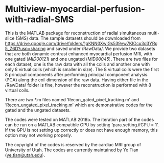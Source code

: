 # Multiview-myocardial-perfusion-with-radial-SMS

This is the MATLAB package for reconstruction of radial simultaneous multi-slice (SMS) data. The sample datasets should be downloaded from
https://drive.google.com/drive/folders/1gKNN0XwiGs539vw7KlOcu3d3YRg5_Z6D?usp=sharing
and saved under /RawData/. We provide two datasets that are both dynamic contrast enhanced myocardial perfusion MRI, with one gated (*MID00121*) and one ungated (*MID00045*). There are two files for each dataset, one is the raw data with all the coils and another one with only 8 virtual coils (which is smaller in size). The 8 virtual coils were the first 8 principal components after performing principal component analysis (PCA) along the coil dimension of the raw data. Having either file in the /RawData/ folder is fine, however the reconstruction is performed with 8 virtual coils.

There are two *.m files named ‘Recon_gated_pixel_tracking.m’ and ‘Recon_ungated_pixel_tracking.m’ which are demonstrative codes for the gated and the ungated datasets. 

The codes were tested on MATLAB 2018b. The iteration part of the codes can be run on a MATLAB compatible GPU by setting ‘para.setting.ifGPU = 1’. If the GPU is not setting up correctly or does not have enough memory, this option may not working properly. 

The copyright of the codes is reserved by the cardiac MRI group of University of Utah. The codes are currently maintained by Ye Tian (ye.tian@utah.edu). 
